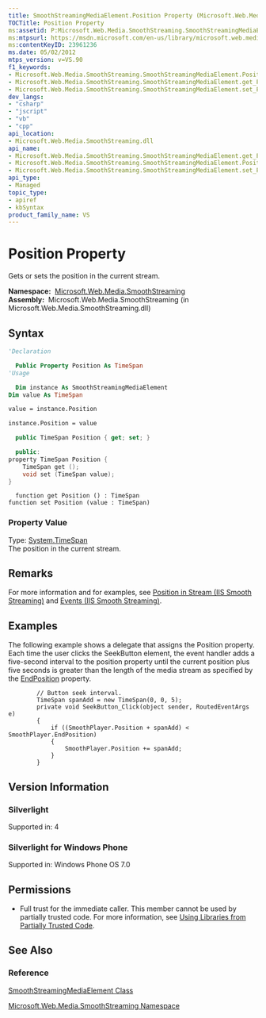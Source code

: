 ```yaml
---
title: SmoothStreamingMediaElement.Position Property (Microsoft.Web.Media.SmoothStreaming)
TOCTitle: Position Property
ms:assetid: P:Microsoft.Web.Media.SmoothStreaming.SmoothStreamingMediaElement.Position
ms:mtpsurl: https://msdn.microsoft.com/en-us/library/microsoft.web.media.smoothstreaming.smoothstreamingmediaelement.position(v=VS.90)
ms:contentKeyID: 23961236
ms.date: 05/02/2012
mtps_version: v=VS.90
f1_keywords:
- Microsoft.Web.Media.SmoothStreaming.SmoothStreamingMediaElement.Position
- Microsoft.Web.Media.SmoothStreaming.SmoothStreamingMediaElement.get_Position
- Microsoft.Web.Media.SmoothStreaming.SmoothStreamingMediaElement.set_Position
dev_langs:
- "csharp"
- "jscript"
- "vb"
- "cpp"
api_location:
- Microsoft.Web.Media.SmoothStreaming.dll
api_name:
- Microsoft.Web.Media.SmoothStreaming.SmoothStreamingMediaElement.get_Position
- Microsoft.Web.Media.SmoothStreaming.SmoothStreamingMediaElement.Position
- Microsoft.Web.Media.SmoothStreaming.SmoothStreamingMediaElement.set_Position
api_type:
- Managed
topic_type:
- apiref
- kbSyntax
product_family_name: VS
---
```


# Position Property

Gets or sets the position in the current stream.

**Namespace:**  [Microsoft.Web.Media.SmoothStreaming](microsoft-web-media-smoothstreaming-namespace_1.md)  
**Assembly:**  Microsoft.Web.Media.SmoothStreaming (in Microsoft.Web.Media.SmoothStreaming.dll)

## Syntax

```vb
'Declaration

  Public Property Position As TimeSpan
'Usage

  Dim instance As SmoothStreamingMediaElement
Dim value As TimeSpan

value = instance.Position

instance.Position = value
```

```csharp
  public TimeSpan Position { get; set; }
```

```cpp
  public:
property TimeSpan Position {
    TimeSpan get ();
    void set (TimeSpan value);
}
```

```jscript
  function get Position () : TimeSpan
function set Position (value : TimeSpan)
```

### Property Value

Type: [System.TimeSpan](https://msdn.microsoft.com/library/269ew577)  
The position in the current stream.  

## Remarks

For more information and for examples, see [Position in Stream (IIS Smooth Streaming)](position-in-stream.md) and [Events (IIS Smooth Streaming)](events.md).

## Examples

The following example shows a delegate that assigns the Position property. Each time the user clicks the SeekButton element, the event handler adds a five-second interval to the position property until the current position plus five seconds is greater than the length of the media stream as specified by the [EndPosition](smoothstreamingmediaelement-endposition-property-microsoft-web-media-smoothstreaming_1.md) property.

``` 
        // Button seek interval.
        TimeSpan spanAdd = new TimeSpan(0, 0, 5);
        private void SeekButton_Click(object sender, RoutedEventArgs e)
        {
            if ((SmoothPlayer.Position + spanAdd) < SmoothPlayer.EndPosition)
            {
                SmoothPlayer.Position += spanAdd;
            }
        }
```

## Version Information

### Silverlight

Supported in: 4  

### Silverlight for Windows Phone

Supported in: Windows Phone OS 7.0  

## Permissions

  - Full trust for the immediate caller. This member cannot be used by partially trusted code. For more information, see [Using Libraries from Partially Trusted Code](https://msdn.microsoft.com/library/8skskf63).

## See Also

### Reference

[SmoothStreamingMediaElement Class](smoothstreamingmediaelement-class-microsoft-web-media-smoothstreaming_1.md)

[Microsoft.Web.Media.SmoothStreaming Namespace](microsoft-web-media-smoothstreaming-namespace_1.md)

